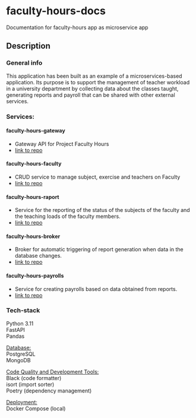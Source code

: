 # faculty-hours-docs
Documentation for faculty-hours app as microservice app

## Description
### General info
This application has been built as an example of a microservices-based application. Its purpose is to support the management of teacher workload in a university department by collecting data about the classes taught, generating reports and payroll that can be shared with other external services.

### Services:
#### faculty-hours-gateway
 - Gateway API for Project Faculty Hours
 - [link to repo](https://github.com/adamj2k/faculty-hours-gateway)
####  faculty-hours-faculty
 - CRUD service to manage subject, exercise and teachers on Faculty
 -  [link to repo](https://github.com/adamj2k/faculty-hours-faculty)
#### faculty-hours-raport
 - Service for the reporting of the status of the subjects of the faculty and the teaching loads of the faculty members.
 - [link to repo](https://github.com/adamj2k/faculty-hours-raport)
#### faculty-hours-broker
 - Broker for automatic triggering of report generation when data in the database changes.
 - [link to repo](https://github.com/adamj2k/faculty-hours-broker)
#### faculty-hours-payrolls
 - Service for creating payrolls based on data obtained from reports.
 - [link to repo](https://github.com/adamj2k/faculty-hours-payrolls)

### Tech-stack
Python 3.11  
FastAPI  
Pandas  
  
<u>Database:</u>  
PostgreSQL  
MongoDB  
  
<u>Code Quality and Development Tools:</u>  
Black (code formatter)  
isort (import sorter)  
Poetry (dependency management)  
  
<u>Deployment:</u>  
Docker Compose (local)  
